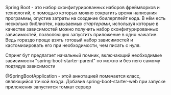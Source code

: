 Spring Boot - это набор сконфигурированных наборов фреймворков и технологий, с помощью которых 
можно сократить время написания программы, опустив затраты на создание боилерплейт кода.
В нём есть несколько библиотек, называемых _стартерами_, используя которые в качестве зависимостей можно
получить набор сконфигурированных зависимостей, позволяющих запустить приложение в одно нажатие. 
Ведь гораздо проще взять готовый набор зависимостей и кастомизировать его при необходимости, чем писать с нуля.

Спринг бут предлагает начальный помник, включающий необходимые зависимости "spring-boot-starter-parent"
но можно и без него самому подтядув зависимости

@SpringBootApplication - этой аннотацией помечается класс, являющийся точкой входа.
Добавив spring-boot-starter-web при запуске приложения запустится томкат сервер